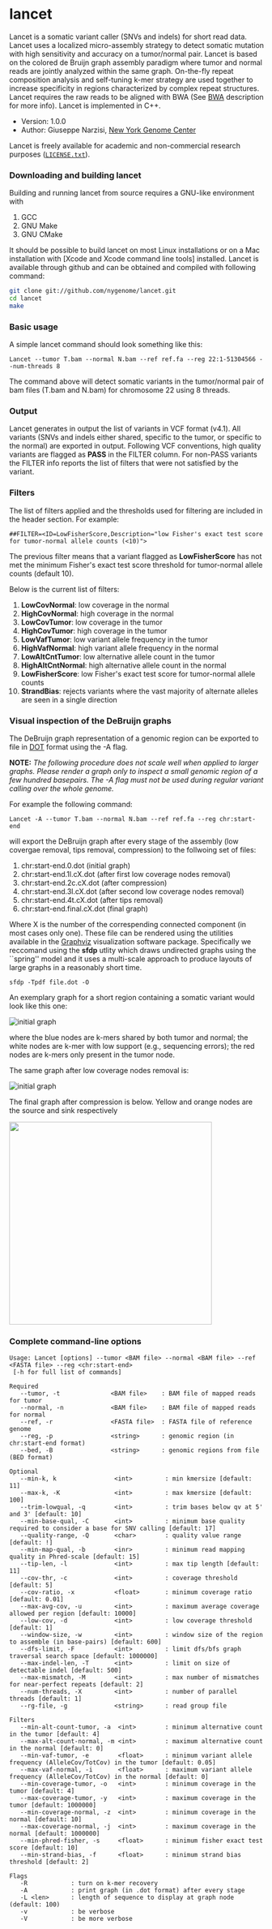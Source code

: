 lancet
======

Lancet is a somatic variant caller (SNVs and indels) for short read data. Lancet uses a localized micro-assembly strategy to detect somatic mutation with high sensitivity and accuracy on a tumor/normal pair.
Lancet is based on the colored de Bruijn graph assembly paradigm where tumor and normal reads are jointly analyzed within the same graph. On-the-fly repeat composition analysis and self-tuning k-mer strategy are used together to increase specificity in regions characterized by complex repeat structures. Lancet requires the raw reads to be aligned with BWA (See [BWA](http://bio-bwa.sourceforge.net/bwa.shtml) description for more info). Lancet is implemented in C++.

* Version: 1.0.0
* Author: Giuseppe Narzisi, [New York Genome Center](https://www.nygenome.org)

Lancet is freely available for academic and non-commercial research purposes ([`LICENSE.txt`](https://github.com/nygenome/lancet/blob/master/LICENSE.txt)).  

### Downloading and building lancet

Building and running lancet from source requires a GNU-like environment with 

1. GCC
2. GNU Make
3. GNU CMake

It should be possible to build lancet on most Linux installations 
or on a Mac installation with [Xcode and Xcode command line tools] installed.
Lancet is available through github and can be obtained and compiled with following command:

```sh
git clone git://github.com/nygenome/lancet.git
cd lancet
make
```
### Basic usage

A simple lancet command should look something like this:

```
Lancet --tumor T.bam --normal N.bam --ref ref.fa --reg 22:1-51304566 --num-threads 8
```

The command above will detect somatic variants in the tumor/normal pair of bam files (T.bam and N.bam) for chromosome 22 using 8 threads.

### Output

Lancet generates in output the list of variants in VCF format (v4.1). All variants (SNVs and indels either shared, specific to the tumor, or specific to the normal) are exported in output. Following VCF conventions, high quality variants are flagged as **PASS** in the FILTER column. For non-PASS variants the FILTER info reports the list of filters that were not satisfied by the variant.

### Filters

The list of filters applied and the thresholds used for filtering are included in the header section. For example:

```
##FILTER=<ID=LowFisherScore,Description="low Fisher's exact test score for tumor-normal allele counts (<10)">
```
The previous filter means that a variant flagged as **LowFisherScore** has not met the minimum Fisher's exact test score threshold for tumor-normal allele counts (default 10).

Below is the current list of filters:

1. **LowCovNormal**: low coverage in the normal
2. **HighCovNormal**: high coverage in the normal
3. **LowCovTumor**: low coverage in the tumor
4. **HighCovTumor**: high coverage in the tumor
5. **LowVafTumor**: low variant allele frequency in the tumor
6. **HighVafNormal**: high variant allele frequency in the normal
7. **LowAltCntTumor**: low alternative allele count in the tumor
8. **HighAltCntNormal**: high alternative allele count in the normal
9. **LowFisherScore**: low Fisher's exact test score for tumor-normal allele counts
10. **StrandBias**: rejects variants where the vast majority of alternate alleles are seen in a single direction

### Visual inspection of the DeBruijn graphs

The DeBruijn graph representation of a genomic region can be exported to file in [DOT](http://www.graphviz.org/doc/info/lang.html) format using the -A flag. 

**NOTE:** *The following procedure does not scale well when applied to larger graphs. Please render a graph only to inspect a small genomic region of a few hundred basepairs. The -A flag must not be used during regular variant calling over the whole genome.*

For example the following command:

```
Lancet -A --tumor T.bam --normal N.bam --ref ref.fa --reg chr:start-end
```

will export the DeBruijn graph after every stage of the assembly (low covergae removal, tips removal, compression) to the follwoing set of files:

1. chr:start-end.0.dot (initial graph)
2. chr:start-end.1l.cX.dot (after first low coverage nodes removal)
3. chr:start-end.2c.cX.dot (after compression)
4. chr:start-end.3l.cX.dot (after second low coverage nodes removal)
5. chr:start-end.4t.cX.dot (after tips removal)
6. chr:start-end.final.cX.dot (final graph)

Where X is the number of the correspending connected component (in most cases only one). 
These file can be rendered using the utilities available in the [Graphviz](http://www.graphviz.org/) visualization software package. Specifically we reccomand using the **sfdp** utlity which draws undirected graphs using the ``spring'' model and it uses a multi-scale approach to produce layouts of large graphs in a reasonably short time.

```
sfdp -Tpdf file.dot -O
```

An exemplary graph for a short region containing a somatic variant would look like this one:

![initial graph](https://github.com/nygenome/lancet/blob/master/doc/img/initial.png)

where the blue nodes are k-mers shared by both tumor and normal; the white nodes are k-mer with low support (e.g., sequencing errors); the red nodes are k-mers only present in the tumor node.

The same graph after low coverage nodes removal is:

![initial graph](https://github.com/nygenome/lancet/blob/master/doc/img/low_cov_removal.png)

The final graph after compression is below. Yellow and orange nodes are the source and sink respectively 

<img src="https://github.com/nygenome/lancet/blob/master/doc/img/final.png" width="400">

### Complete command-line options

```
Usage: Lancet [options] --tumor <BAM file> --normal <BAM file> --ref <FASTA file> --reg <chr:start-end>
 [-h for full list of commands]

Required
   --tumor, -t              <BAM file>    : BAM file of mapped reads for tumor
   --normal, -n             <BAM file>    : BAM file of mapped reads for normal
   --ref, -r                <FASTA file>  : FASTA file of reference genome
   --reg, -p                <string>      : genomic region (in chr:start-end format)
   --bed, -B                <string>      : genomic regions from file (BED format)

Optional
   --min-k, k                <int>         : min kmersize [default: 11]
   --max-k, -K               <int>         : max kmersize [default: 100]
   --trim-lowqual, -q        <int>         : trim bases below qv at 5' and 3' [default: 10]
   --min-base-qual, -C       <int>         : minimum base quality required to consider a base for SNV calling [default: 17]
   --quality-range, -Q       <char>        : quality value range [default: !]
   --min-map-qual, -b        <inr>         : minimum read mapping quality in Phred-scale [default: 15]
   --tip-len, -l             <int>         : max tip length [default: 11]
   --cov-thr, -c             <int>         : coverage threshold [default: 5]
   --cov-ratio, -x           <float>       : minimum coverage ratio [default: 0.01]
   --max-avg-cov, -u         <int>         : maximum average coverage allowed per region [default: 10000]
   --low-cov, -d             <int>         : low coverage threshold [default: 1]
   --window-size, -w         <int>         : window size of the region to assemble (in base-pairs) [default: 600]
   --dfs-limit, -F           <int>         : limit dfs/bfs graph traversal search space [default: 1000000]
   --max-indel-len, -T       <int>         : limit on size of detectable indel [default: 500]
   --max-mismatch, -M        <int>         : max number of mismatches for near-perfect repeats [default: 2]
   --num-threads, -X         <int>         : number of parallel threads [default: 1]
   --rg-file, -g             <string>      : read group file

Filters
   --min-alt-count-tumor, -a  <int>        : minimum alternative count in the tumor [default: 4]
   --max-alt-count-normal, -m <int>        : maximum alternative count in the normal [default: 0]
   --min-vaf-tumor, -e        <float>      : minimum variant allele frequency (AlleleCov/TotCov) in the tumor [default: 0.05]
   --max-vaf-normal, -i       <float>      : maximum variant allele frequency (AlleleCov/TotCov) in the normal [default: 0]
   --min-coverage-tumor, -o   <int>        : minimum coverage in the tumor [default: 4]
   --max-coverage-tumor, -y   <int>        : maximum coverage in the tumor [default: 1000000]
   --min-coverage-normal, -z  <int>        : minimum coverage in the normal [default: 10]
   --max-coverage-normal, -j  <int>        : maximum coverage in the normal [default: 1000000]
   --min-phred-fisher, -s     <float>      : minimum fisher exact test score [default: 10]
   --min-strand-bias, -f      <float>      : minimum strand bias threshold [default: 2]

Flags
   -R            : turn on k-mer recovery
   -A            : print graph (in .dot format) after every stage
   -L <len>      : length of sequence to display at graph node (default: 100)
   -v            : be verbose
   -V            : be more verbose
```